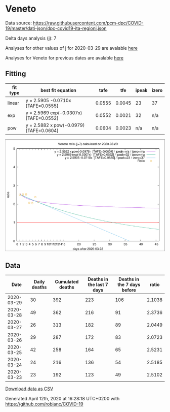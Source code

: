 # Veneto

Data source: https://raw.githubusercontent.com/pcm-dpc/COVID-19/master/dati-json/dpc-covid19-ita-regioni.json

Delta days analysis (j): 7

Analyses for other values of j for 2020-03-29 are avalable [here](../README.md)

Analyses for Veneto for previous dates are avalable [here](../../README.md)

## Fitting 
|fit type|best fit equation|tafe|tfe|ipeak|izero|
|-------|-----|--------|------|---|---|
|linear|y = 2.5905 -0.0710x  [TAFE=0.0555]|0.0555|0.0045|23|37|
|exp|y = 2.5969 exp(-0.0307x)  [TAFE=0.0552]|0.0552|0.0021|32|n/a|
|pow|y = 2.5882 x pow(-0.0979)  [TAFE=0.0604]|0.0604|0.0023|n/a|n/a|

![Plot](COVID-19_veneto_j7_2020-03-29.png)

## Data
|Date|Daily deaths|Cumulated deaths|Deaths in the last 7 days|Deaths in the 7 days before|ratio|
|----|----------|-----------|-------|--------------------|-----|
|2020-03-29|30|392|223|106|2.1038|
|2020-03-28|49|362|216|91|2.3736|
|2020-03-27|26|313|182|89|2.0449|
|2020-03-26|29|287|172|83|2.0723|
|2020-03-25|42|258|164|65|2.5231|
|2020-03-24|24|216|136|54|2.5185|
|2020-03-23|23|192|123|49|2.5102|

[Download data as CSV](COVID-19_veneto_j7_2020-03-29.csv)

Generated April 12th, 2020 at 16:28:18 UTC+0200 with https://github.com/robianc/COVID-19
